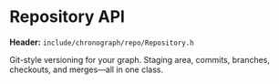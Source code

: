 # Repository API

**Header:** `include/chronograph/repo/Repository.h`  

Git-style versioning for your graph. Staging area, commits, branches, checkouts, and merges—all in one class.
